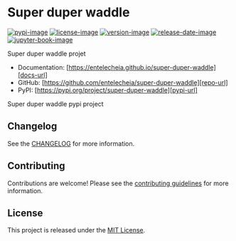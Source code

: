 # Super duper waddle

[![pypi-image]][pypi-url]
[![license-image]][license-url]
[![version-image]][release-url]
[![release-date-image]][release-url]
[![jupyter-book-image]][docs-url]

<!-- Links: -->
[pypi-image]: https://img.shields.io/pypi/v/super-duper-waddle
[license-image]: https://img.shields.io/github/license/entelecheia/super-duper-waddle
[license-url]: https://github.com/entelecheia/super-duper-waddle/blob/main/LICENSE
[version-image]: https://img.shields.io/github/v/release/entelecheia/super-duper-waddle?sort=semver
[release-date-image]: https://img.shields.io/github/release-date/entelecheia/super-duper-waddle
[release-url]: https://github.com/entelecheia/super-duper-waddle/releases
[jupyter-book-image]: https://jupyterbook.org/en/stable/_images/badge.svg

[repo-url]: https://github.com/entelecheia/super-duper-waddle
[pypi-url]: https://pypi.org/project/super-duper-waddle
[docs-url]: https://entelecheia.github.io/super-duper-waddle
[changelog]: https://github.com/entelecheia/super-duper-waddle/blob/main/CHANGELOG.md
[contributing guidelines]: https://github.com/entelecheia/super-duper-waddle/blob/main/CONTRIBUTING.md
<!-- Links: -->

Super duper waddle projet

- Documentation: [https://entelecheia.github.io/super-duper-waddle][docs-url]
- GitHub: [https://github.com/entelecheia/super-duper-waddle][repo-url]
- PyPI: [https://pypi.org/project/super-duper-waddle][pypi-url]

Super duper waddle pypi project

## Changelog

See the [CHANGELOG] for more information.

## Contributing

Contributions are welcome! Please see the [contributing guidelines] for more information.

## License

This project is released under the [MIT License][license-url].
